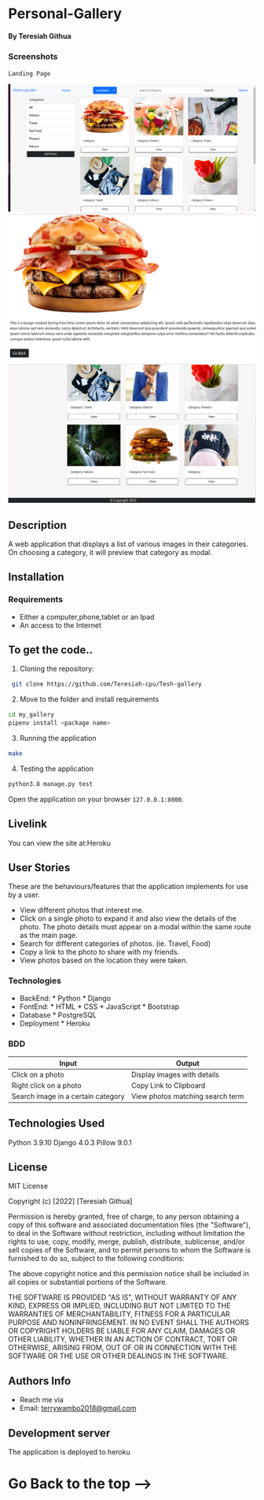  # Personal-Gallery
#### By Teresiah Githua
### Screenshots
```
Landing Page
```
 <img src="./static/images/homepage.png"> 
 <img src="./static/images/addphoto.png"> 
 <img src="./static/images/homepage2.png">

## Description
<p>A web application that displays a list of various images in their categories. On choosing a category, it will preview that category as modal.</p>

## Installation
### Requirements

* Either a computer,phone,tablet or an Ipad
* An access to the Internet

## To get the code..

1. Cloning the repository:
  ```bash
   git clone https://github.com/Teresiah-cpu/Tesh-gallery
  ```
2. Move to the folder and install requirements
  ```bash
  cd my_gallery
  pipenv install <package name>
  ```
3. Running the application

  ```bash
  make
  ```
4. Testing the application
  ```bash
  python3.8 manage.py test
  ```
Open the application on your browser `127.0.0.1:8000`.
## Livelink
You can view the site at:Heroku

## User Stories
These are the behaviours/features that the application implements for use by a user.

* View different photos that interest me.
* Click on a single photo to expand it and also view the details of the photo. The photo details must appear on a modal within the same route as the main page.
* Search for different categories of photos. (ie. Travel, Food)
* Copy a link to the photo to share with my friends.
* View photos based on the location they were taken.
### Technologies
* BackEnd:
      * Python
      * Django
* FontEnd:
      * HTML
      * CSS
      * JavaScript
      * Bootstrap
* Database
      * PostgreSQL
* Deployment
      * Heroku   
### BDD
| Input              | Output                     |
|---------------     |---------------             |
| Click on a photo   | Display images with details |
| Right click on a photo| Copy Link to Clipboard      |
| Search image in a certain category| View photos matching search term|

## Technologies Used
Python 3.9.10
Django 4.0.3
Pillow 9.0.1
## License
MIT License

Copyright (c) [2022] [Teresiah Githua]

Permission is hereby granted, free of charge, to any person obtaining a copy of this software and associated documentation files (the "Software"), to deal in the Software without restriction, including without limitation the rights to use, copy, modify, merge, publish, distribute, sublicense, and/or sell copies of the Software, and to permit persons to whom the Software is furnished to do so, subject to the following conditions:

The above copyright notice and this permission notice shall be included in all copies or substantial portions of the Software.

THE SOFTWARE IS PROVIDED "AS IS", WITHOUT WARRANTY OF ANY KIND, EXPRESS OR IMPLIED, INCLUDING BUT NOT LIMITED TO THE WARRANTIES OF MERCHANTABILITY, FITNESS FOR A PARTICULAR PURPOSE AND NONINFRINGEMENT. IN NO EVENT SHALL THE AUTHORS OR COPYRIGHT HOLDERS BE LIABLE FOR ANY CLAIM, DAMAGES OR OTHER LIABILITY, WHETHER IN AN ACTION OF CONTRACT, TORT OR OTHERWISE, ARISING FROM, OUT OF OR IN CONNECTION WITH THE SOFTWARE OR THE USE OR OTHER DEALINGS IN THE SOFTWARE.

## Authors Info
* Reach me via
* Email: terrywambo2018@gmail.com

## Development server

The application is deployed to heroku

# Go Back to the top -->







